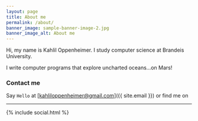 ```yaml
---
layout: page
title: About me
permalink: /about/
banner_image: sample-banner-image-2.jpg
banner_image_alt: About me
---
```


Hi, my name is Kahlil Oppenheimer. I study computer science at Brandeis University.

I write computer programs that explore uncharted oceans...on Mars!

### Contact me

Say `Hello` at [kahliloppenheimer@gmail.com]({{ site.email }}) or find
me on

---

{% include social.html %}

[pw]: http://processwire.com
[jekyll]: http://jekyllrb.com
